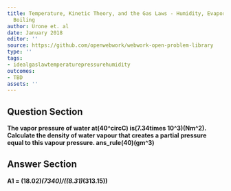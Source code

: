 ```yaml
---
title: Temperature, Kinetic Theory, and the Gas Laws - Humidity, Evaporation, and
  Boiling
author: Urone et. al
date: January 2018
editor: ''
source: https://github.com/openwebwork/webwork-open-problem-library
type: ''
tags:
- idealgaslawtemperaturepressurehumidity
outcomes:
- TBD
assets: ''
---
```


## Question Section 

<b>
The vapor pressure of water at(40^circC) is(7.34times 10^3)(Nm^2). Calculate the density of water vapour that creates a partial pressure equal to this vapour pressure.
ans_rule(40)(gm^3)


## Answer Section

A1 = (18.02)*(7340)/((8.31)*(313.15))
